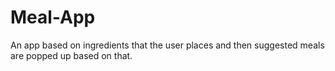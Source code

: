 # Meal-App
An app based on ingredients that the user places and then suggested meals are popped up based on that.
